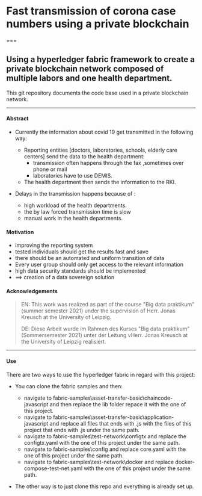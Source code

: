 # Fast transmission of corona case numbers using a private blockchain 
===
## Using a hyperledger fabric framework to create a private blockchain network composed of multiple labors and one health department.

This git repository documents the code base used in a private blockchain network.
___
#### Abstract
* Currently the information about covid 19 get transmitted in the following way:  

  * Reporting entities [doctors, laboratories, schools, elderly care centers] send the data to the health department: 
      * transmission often happens through the fax ,sometimes over phone or mail 
      * laboratories have to use DEMIS.
  * The health department then sends the information to the RKI.

* Delays in the transmission happens because of :

  * high workload of the health departments.
  * the by law forced transmission time is slow
  * manual work in the health departments.


#### Motivation    

* improving the reporting system
* tested individuals should get the results fast and save
* there should be an automated and uniform transition of data
* Every user group should only get access to the relevant information
* high data security standards should be implemented
* ==> creation of a data sovereign solution


#### Acknowledgements
>EN: This work was realized as part of the course "Big data praktikum" (summer semester 2021) under the supervision of Herr. Jonas  Kreusch at the University of Leipzig.
>
>DE: Diese Arbeit wurde im Rahmen des Kurses "Big data praktikum" (Sommersemester 2021) unter der Leitung vHerr. Jonas  Kreusch at the University of Leipzig realisiert.
___

#### Use

There are two ways to use the hyperledger fabric in regard with this project:

* You can clone the fabric samples and then:
    * navigate to  fabric-samples\asset-transfer-basic\chaincode-javascript and then replace the lib folder repace it with the one of this project.
    * navigate to  fabric-samples\asset-transfer-basic\application-javascript and replace all files that ends with .js with the files of this project that ends with .js under the same path.
    * navigate to fabric-samples\test-network\configtx and replace the configtx.yaml with the one of this project under the same path.
    * navigate to fabric-samples\config and replace core.yaml with the one of this project under the same path.
    * navigate to fabric-samples\test-network\docker and replace docker-compose-test-net.yaml with the one of this project under the same path.


* The other way is to just clone this repo and everything is already set up.






